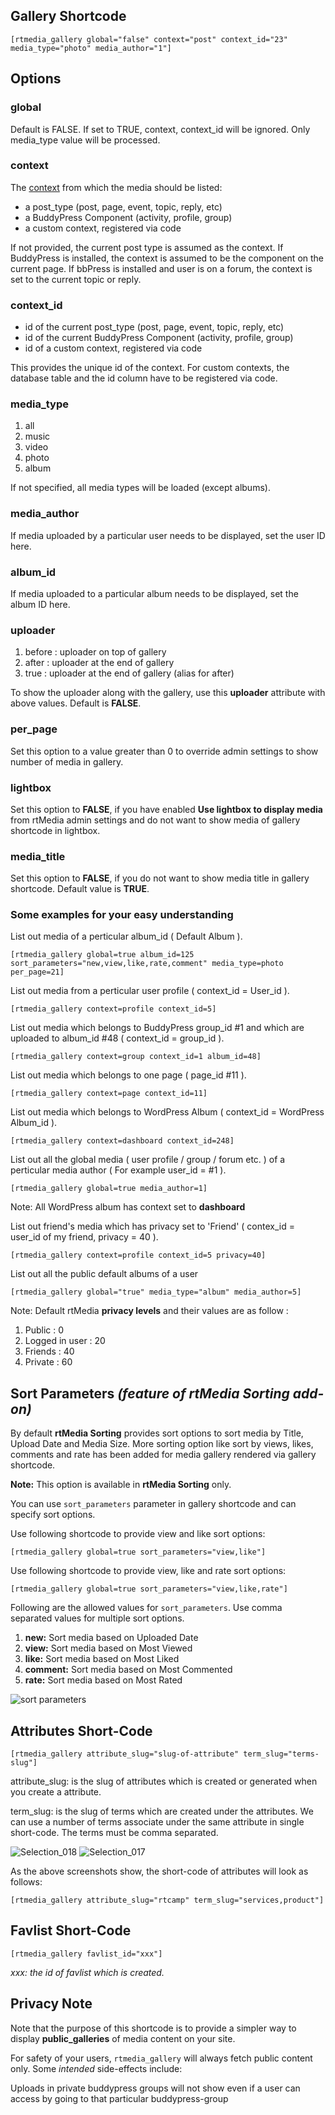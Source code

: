 ## Gallery Shortcode


``` [rtmedia_gallery global="false" context="post" context_id="23" media_type="photo" media_author="1"] ```


## Options

### global

Default is FALSE.
If set to TRUE, context, context_id will be ignored. Only media_type value will be processed.

### context

The [context](../../developers/context.md) from which the media should be listed:

* a post_type (post, page, event, topic, reply, etc)
* a BuddyPress Component (activity, profile, group)
* a custom context, registered via code

If not provided, the current post type is assumed as the context. If BuddyPress is installed, the context is assumed to be the component on the current page. If bbPress is installed and user is on a forum, the context is set to the current topic or reply.

### context_id

* id of the current post_type (post, page, event, topic, reply, etc)
* id of the current BuddyPress Component (activity, profile, group)
* id of a custom context, registered via code

This provides the unique id of the context. For custom contexts, the database table and the id column have to be registered via code.

### media_type

1. all
2. music
3. video
4. photo
5. album

If not specified, all media types will be loaded (except albums).

### media_author

If media uploaded by a particular user needs to be displayed, set the user ID here.

### album_id

If media uploaded to a particular album needs to be displayed, set the album ID here.

### uploader

1. before : uploader on top of gallery
2. after : uploader at the end of gallery
3. true : uploader at the end of gallery (alias for after)

To show the uploader along with the gallery, use this **uploader** attribute with above values. Default is **FALSE**.

### per_page

Set this option to a value greater than 0 to override admin settings to show number of media in gallery.

### lightbox

Set this option to **FALSE**, if you have enabled **Use lightbox to display media** from rtMedia admin settings and do not want to show media of gallery shortcode in lightbox.

### media_title

Set this option to **FALSE**, if you do not want to show media title in gallery shortcode. Default value is **TRUE**.

### Some examples for your easy understanding

List out media of a perticular album_id ( Default Album ).

``` [rtmedia_gallery global=true album_id=125 sort_parameters="new,view,like,rate,comment" media_type=photo per_page=21] ```

List out media from a perticular user profile ( context_id = User_id ).

``` [rtmedia_gallery context=profile context_id=5] ```

List out media which belongs to BuddyPress group_id #1 and which are uploaded to album_id #48 ( context_id = group_id ).

``` [rtmedia_gallery context=group context_id=1 album_id=48] ```

List out media which belongs to one page ( page_id #11 ).

``` [rtmedia_gallery context=page context_id=11] ```

List out media which belongs to WordPress Album ( context_id = WordPress Album_id ).

``` [rtmedia_gallery context=dashboard context_id=248] ```

List out all the global media ( user profile / group / forum etc. ) of a perticular media author ( For example user_id = #1 ).

``` [rtmedia_gallery global=true media_author=1] ```

Note: All WordPress album has context set to **dashboard**

List out friend's media which has privacy set to 'Friend' ( contex_id = user_id of my friend, privacy = 40 ).

``` [rtmedia_gallery context=profile context_id=5 privacy=40] ```

List out all the public default albums of a user

``` [rtmedia_gallery global="true" media_type="album" media_author=5]  ```

Note: Default rtMedia **privacy levels** and their values are as follow :

1. Public : 0
2. Logged in user : 20
3. Friends : 40
4. Private : 60

## Sort Parameters *(feature of rtMedia Sorting add-on)*

By default **rtMedia Sorting** provides sort options to sort media by Title, Upload Date and Media Size. More sorting option like sort by views, likes, comments and rate has been added for media gallery rendered via gallery shortcode.

**Note:** This option is available in **rtMedia Sorting** only.

You can use `sort_parameters` parameter in gallery shortcode and can specify sort options.

Use following shortcode to provide view and like sort options:

``` [rtmedia_gallery global=true sort_parameters="view,like"] ```


Use following shortcode to provide view, like and rate sort options:

``` [rtmedia_gallery global=true sort_parameters="view,like,rate"] ```

Following are the allowed values for `sort_parameters`. Use comma separated values for multiple sort options.

1. **new:** Sort media based on Uploaded Date
2. **view:** Sort media based on Most Viewed
3. **like:** Sort media based on Most Liked
4. **comment:** Sort media based on Most Commented
5. **rate:** Sort media based on Most Rated

![sort parameters](https://cloud.githubusercontent.com/assets/7807348/6060841/92a68000-ad67-11e4-892b-378c6995cc7f.png)


## Attributes Short-Code

``` [rtmedia_gallery attribute_slug="slug-of-attribute" term_slug="terms-slug"] ```

attribute_slug: is the slug of attributes which is created or generated when you create a attribute.

term_slug: is the slug of terms which are created under the attributes. We can use a number of terms associate under the same attribute in single short-code. The terms must be comma separated.

![Selection_018](https://cloud.githubusercontent.com/assets/9261540/8003858/8f2dcbd8-0b98-11e5-8aa1-b470c5fb6f4a.png) ![Selection_017](https://cloud.githubusercontent.com/assets/9261540/8003830/60fcc4e4-0b98-11e5-9794-1e8bf96052b9.png)

As the above screenshots show, the short-code of attributes will look as follows:

``` [rtmedia_gallery attribute_slug="rtcamp" term_slug="services,product"] ```

## Favlist Short-Code

```[rtmedia_gallery favlist_id="xxx"]```

_xxx: the id of favlist which is created._

## Privacy Note

Note that the purpose of this shortcode is to provide a simpler way to display **public_galleries** of media content on your site.

For safety of your users, `rtmedia_gallery` will always fetch public content only. Some _intended_ side-effects include:

Uploads in private buddypress groups will not show even if a user can access by going to that particular buddypress-group
